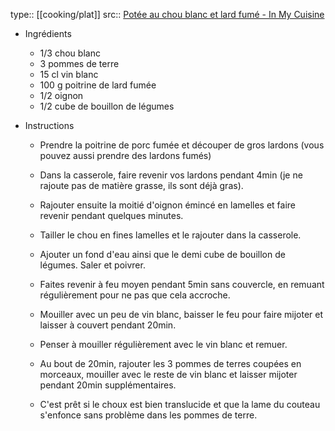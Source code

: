 type:: [[cooking/plat]]
src:: [Potée au chou blanc et lard fumé - In My Cuisine](https://in-my-cuisine.com/potee-au-chou-blanc-et-lard-fume/)

- Ingrédients
  *   1/3 chou blanc
  *   3 pommes de terre
  *   15 cl vin blanc
  *   100 g poitrine de lard fumée
  *   1/2 oignon
  *   1/2 cube de bouillon de légumes
- Instructions
  
  *   Prendre la poitrine de porc fumée et découper de gros lardons (vous pouvez aussi prendre des lardons fumés)
      
  *   Dans la casserole, faire revenir vos lardons pendant 4min (je ne rajoute pas de matière grasse, ils sont déjà gras).
      
  *   Rajouter ensuite la moitié d'oignon émincé en lamelles et faire revenir pendant quelques minutes.
      
  *   Tailler le chou en fines lamelles et le rajouter dans la casserole.
      
  *   Ajouter un fond d'eau ainsi que le demi cube de bouillon de légumes. Saler et poivrer.
      
  *   Faites revenir à feu moyen pendant 5min sans couvercle, en remuant régulièrement pour ne pas que cela accroche.
      
  *   Mouiller avec un peu de vin blanc, baisser le feu pour faire mijoter et laisser à couvert pendant 20min.
      
  *   Penser à mouiller régulièrement avec le vin blanc et remuer.
      
  *   Au bout de 20min, rajouter les 3 pommes de terres coupées en morceaux, mouiller avec le reste de vin blanc et laisser mijoter pendant 20min supplémentaires.
      
  *   C'est prêt si le choux est bien translucide et que la lame du couteau s'enfonce sans problème dans les pommes de terre.